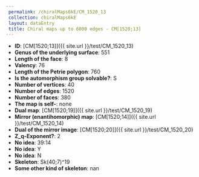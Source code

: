 ```yaml
--- 
 permalink: /chiralMaps6kE/CM_1520_13 
 collection: chiralMaps6kE
 layout: dataEntry
 title: Chiral maps up to 6000 edges - CM[1520;13]
---
```


- **ID**: [CM[1520;13]]({{ site.url }}/test/CM_1520_13)
- **Genus of the underlying surface**: 551
- **Length of the face**: 8
- **Valency**: 76
- **Length of the Petrie polygon**: 760
- **Is the automorphism group solvable?**: S
- **Number of vertices**: 40
- **Number of edges**: 1520
- **Number of faces**: 380
- **The map is self-**: none
- **Dual map**: [CM[1520;19]]({{ site.url }}/test/CM_1520_19)
- **Mirror (enantihomorphic) map**: [CM[1520;14]]({{ site.url }}/test/CM_1520_14)
- **Dual of the mirror image**: [CM[1520;20]]({{ site.url }}/test/CM_1520_20)
- **Z_q-Exponent?**: 2
- **No idea**:  39:14
- **No idea**: Y
- **No idea**: N
- **Skeleton**: Sk(40;7)^19
- **Some other kind of skeleton**: nan
